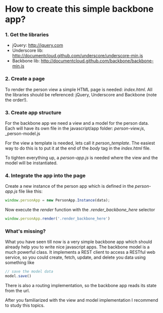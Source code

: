# How to create this simple backbone app?

### 1. Get the libraries

* jQuery: http://jquery.com
* Underscore lib: http://documentcloud.github.com/underscore/underscore-min.js
* Backbone lib: http://documentcloud.github.com/backbone/backbone-min.js

### 2. Create a page

To render the person view a simple HTML page is needed: _index.html_.
All the libraries should be referenced: jQuery, Underscore and Backbone 
(note the order!).

### 3. Create app structure

For the backbone app we need a view and a model for the person data. Each will 
have its own file in the javascript/app folder:
_person-view.js_, _person-model.js

For the view a template is needed, lets call it _person_template_.
The easiest way to do this is to put it  at the end of the _body_ tag in the
_index.html_ file.

To tighten everything up, a _person-app.js_ is needed where the view and the model
will be instantiated.

### 4. Integrate the app into the page

Create a new instance of the person app which is defined in the 
_person-app.js_ file like this:

````javascript
window.personApp = new PersonApp.Instance(data);
````

Now execute the _render_ function with the _.render_backbone_here_ selector

````javascript
window.personApp.render('.render_backbone_here')
````

### What's missing?

What you have seen till now is a very simple backbone app which should already
help you to write nice javascript apps. The backbone model is a much powerful
class. It implements a REST client to access a RESTful web service, so you could
create, fetch, update, and delete you data using something like

````javascript
// save the model data
model.save()
````

There is also a routing implementation, so the backbone app reads its state from
the url.

After you familiarized with the view and model implementation I recommend to 
study this topics.